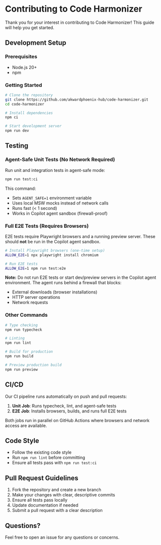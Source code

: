 # Contributing to Code Harmonizer

Thank you for your interest in contributing to Code Harmonizer! This guide will help you get started.

## Development Setup

### Prerequisites
- Node.js 20+
- npm

### Getting Started

```bash
# Clone the repository
git clone https://github.com/akwardphoenix-hub/code-harmonizer.git
cd code-harmonizer

# Install dependencies
npm ci

# Start development server
npm run dev
```

## Testing

### Agent-Safe Unit Tests (No Network Required)

Run unit and integration tests in agent-safe mode:

```bash
npm run test:ci
```

This command:
- Sets `AGENT_SAFE=1` environment variable
- Uses local MSW mocks instead of network calls
- Runs fast (< 1 second)
- Works in Copilot agent sandbox (firewall-proof)

### Full E2E Tests (Requires Browsers)

E2E tests require Playwright browsers and a running preview server. These should **not** be run in the Copilot agent sandbox.

```bash
# Install Playwright browsers (one-time setup)
ALLOW_E2E=1 npx playwright install chromium

# Run E2E tests
ALLOW_E2E=1 npm run test:e2e
```

**Note:** Do not run E2E tests or start dev/preview servers in the Copilot agent environment. The agent runs behind a firewall that blocks:
- External downloads (browser installations)
- HTTP server operations
- Network requests

### Other Commands

```bash
# Type checking
npm run typecheck

# Linting
npm run lint

# Build for production
npm run build

# Preview production build
npm run preview
```

## CI/CD

Our CI pipeline runs automatically on push and pull requests:

1. **Unit Job**: Runs typecheck, lint, and agent-safe tests
2. **E2E Job**: Installs browsers, builds, and runs full E2E tests

Both jobs run in parallel on GitHub Actions where browsers and network access are available.

## Code Style

- Follow the existing code style
- Run `npm run lint` before committing
- Ensure all tests pass with `npm run test:ci`

## Pull Request Guidelines

1. Fork the repository and create a new branch
2. Make your changes with clear, descriptive commits
3. Ensure all tests pass locally
4. Update documentation if needed
5. Submit a pull request with a clear description

## Questions?

Feel free to open an issue for any questions or concerns.
